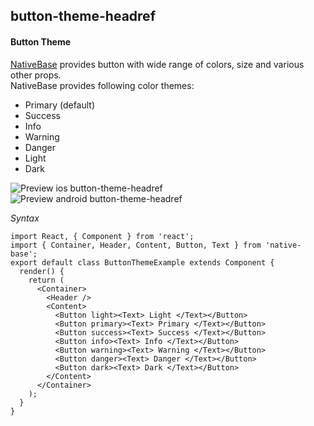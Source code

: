 ## button-theme-headref
#### Button Theme

[NativeBase](https://nativebase.io/) provides button with wide range of colors, size and various other props.<br />
NativeBase provides following color themes:
  * Primary (default)
  * Success
  * Info
  * Warning
  * Danger
  * Light
  * Dark<br />

![Preview ios button-theme-headref](https://raw.githubusercontent.com/GeekyAnts/NativeBase-KitchenSink/v2.2.0/screenshots/ios/buttons.png)
![Preview android button-theme-headref](https://raw.githubusercontent.com/GeekyAnts/NativeBase-KitchenSink/v2.2.0/screenshots/android/buttons.png)

*Syntax*

<pre class="line-numbers"><code class="language-jsx">import React, { Component } from 'react';
import { Container, Header, Content, Button, Text } from 'native-base';
export default class ButtonThemeExample extends Component {
  render() {
    return (
      &lt;Container>
        &lt;Header />
        &lt;Content>
          &lt;Button light>&lt;Text> Light &lt;/Text>&lt;/Button>
          &lt;Button primary>&lt;Text> Primary &lt;/Text>&lt;/Button>
          &lt;Button success>&lt;Text> Success &lt;/Text>&lt;/Button>
          &lt;Button info>&lt;Text> Info &lt;/Text>&lt;/Button>
          &lt;Button warning>&lt;Text> Warning &lt;/Text>&lt;/Button>
          &lt;Button danger>&lt;Text> Danger &lt;/Text>&lt;/Button>
          &lt;Button dark>&lt;Text> Dark &lt;/Text>&lt;/Button>
        &lt;/Content>
      &lt;/Container>
    );
  }
}</code></pre><br />
